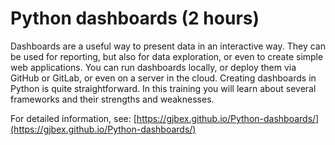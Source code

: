 # Python dashboards (2 hours)

Dashboards are a useful way to present data in an interactive way.  They can be used
for reporting, but also for data exploration, or even to create simple web applications.
You can run dashboards locally, or deploy them via GitHub or GitLab, or even on a
server in the cloud.  Creating dashboards in Python is quite straightforward.  In this
training you will learn about several frameworks and their strengths and weaknesses.

For detailed information, see:
[https://gjbex.github.io/Python-dashboards/](https://gjbex.github.io/Python-dashboards/)
